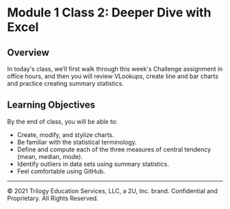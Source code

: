 # Module 1 Class 2: Deeper Dive with Excel

## Overview

In today's class, we’ll first walk through this week's Challenge assignment in office hours, and then you will review VLookups, create line and bar charts and practice creating summary statistics.  

## Learning Objectives

By the end of class, you will be able to:
 
* Create, modify, and stylize charts.
* Be familiar with the statistical terminology. 
* Define and compute each of the three measures of central tendency (mean, median, mode). 
* Identify outliers in data sets using summary statistics.
* Feel comfortable using GitHub.

- - -
© 2021 Trilogy Education Services, LLC, a 2U, Inc. brand.  Confidential and Proprietary.  All Rights Reserved.
